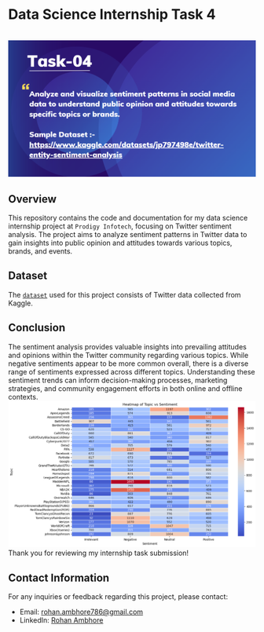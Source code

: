 # Data Science Internship Task 4
<br>
<img src="https://github.com/RohanAmbhore786/Data/blob/main/ds4.png">

## Overview

This repository contains the code and documentation for my data science internship project at `Prodigy Infotech`, focusing on Twitter sentiment analysis. The project aims to analyze sentiment patterns in Twitter data to gain insights into public opinion and attitudes towards various topics, brands, and events.

## Dataset

The <a href = "https://github.com/RohanAmbhore786/PRODIGY_DS_04/blob/main/twitter_training.csv">`dataset`</a> used for this project consists of Twitter data collected from Kaggle.


## Conclusion

The sentiment analysis provides valuable insights into prevailing attitudes and opinions within the Twitter community regarding various topics. While negative sentiments appear to be more common overall, there is a diverse range of sentiments expressed across different topics. Understanding these sentiment trends can inform decision-making processes, marketing strategies, and community engagement efforts in both online and offline contexts.
<br>
<img src = "https://github.com/kindo-tk/images/blob/main/heat.png">
<br>
Thank you for reviewing my internship task submission!


## Contact Information
For any inquiries or feedback regarding this project, please contact:

- Email: [rohan.ambhore786@gmail.com](mailto:rohan.ambhore786@gmail.com)
- LinkedIn: [Rohan Ambhore](https://www.linkedin.com/in/rohan-ambhore-160137217/)
